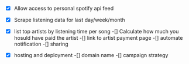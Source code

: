 -[x] Allow access to personal spotify api feed 
-[x] Scrape listening data for last day/week/month
-[x] list top artists by listening time per song
-[] Calculate how much you hosuld have paid the artist
-[] link to artist payment page
-[] automate notification
-[] sharing
-[x] hosting and deployment 
-[] domain name
-[] campaign strategy

